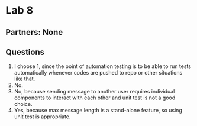 # Lab 8

## Partners: None

## Questions
1. I choose 1, since the point of automation testing is to be able to run tests automatically whenever codes are pushed to repo or other situations like that.
2. No.
3. No, because sending message to another user requires individual components to interact with each other and unit test is not a good choice.
4. Yes, because max message length is a stand-alone feature, so using unit test is appropriate.
